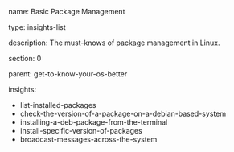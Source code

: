 name: Basic Package Management

type: insights-list

description: The must-knows of package management in Linux.

section: 0

parent: get-to-know-your-os-better

insights:
  - list-installed-packages
  - check-the-version-of-a-package-on-a-debian-based-system
  - installing-a-deb-package-from-the-terminal
  - install-specific-version-of-packages
  - broadcast-messages-across-the-system

